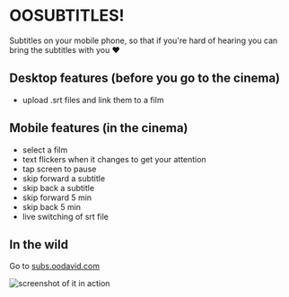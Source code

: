 OOSUBTITLES!
============

Subtitles on your mobile phone, so that if you're hard of hearing you can bring the subtitles with you ♥

Desktop features (before you go to the cinema)
----------------------------------------------

* upload .srt files and link them to a film

Mobile features (in the cinema)
-------------------------------

* select a film
* text flickers when it changes to get your attention
* tap screen to pause
* skip forward a subtitle
* skip back a subtitle
* skip forward 5 min
* skip back 5 min
* live switching of srt file

In the wild
-----------

Go to [subs.oodavid.com](http://subs.oodavid.com/)

![screenshot of it in action](http://subs.oodavid.com/oosubtitles.jpg)
